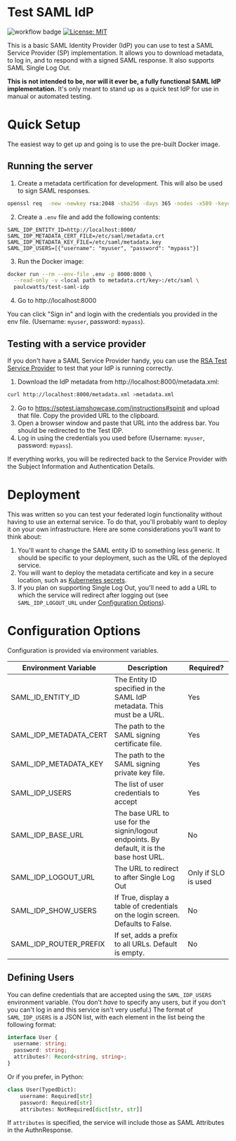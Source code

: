 # Test SAML IdP

![workflow badge](https://github.com/paulcwatts/test-saml-idp/actions/workflows/build.yml/badge.svg?branch=main)
[![License: MIT](https://img.shields.io/badge/License-MIT-yellow.svg)](https://github.com/paulcwatts/test-saml-idp/blob/main/LICENSE)

This is a basic SAML Identity Provider (IdP) you can use to test a SAML
Service Provider (SP) implementation. It allows you to download metadata, to log in, 
and to respond with a signed SAML response. It also supports SAML Single Log Out.

**This is not intended to be, nor will it ever be, a fully functional
SAML IdP implementation.** It's only meant to stand up as a quick test IdP
for use in manual or automated testing.

# Quick Setup

The easiest way to get up and going is to use the pre-built Docker image.

## Running the server

1. Create a metadata certification for development. This will also be used
to sign SAML responses.
```bash
openssl req  -new -newkey rsa:2048 -sha256 -days 365 -nodes -x509 -keyout metadata.key -out metadata.crt
```
2. Create a `.env` file and add the following contents:
```env
SAML_IDP_ENTITY_ID=http://localhost:8000/
SAML_IDP_METADATA_CERT_FILE=/etc/saml/metadata.crt
SAML_IDP_METADATA_KEY_FILE=/etc/saml/metadata.key
SAML_IDP_USERS=[{"username": "myuser", "password": "mypass"}]
```
3. Run the Docker image:
```bash 
docker run --rm --env-file .env -p 8000:8000 \
  --read-only -v <local path to metadata.crt/key>:/etc/saml \
  paulcwatts/test-saml-idp
```
4. Go to http://localhost:8000

You can click "Sign in" and login with the credentials you provided in the 
env file. (Username: `myuser`, password: `mypass`). 

## Testing with a service provider

If you don't have a SAML Service Provider handy, you can use 
the [RSA Test Service Provider](https://sptest.iamshowcase.com/instructions#spinit)
to test that your IdP is running correctly. 

1. Download the IdP metadata from http://localhost:8000/metadata.xml:
```bash
curl http://localhost:8000/metadata.xml >metadata.xml
```
2. Go to https://sptest.iamshowcase.com/instructions#spinit and upload that file.
Copy the provided URL to the clipboard.
3. Open a browser window and paste that URL into the address bar. You should be redirected
to the Test IDP.
4. Log in using the credentials you used before (Username: `myuser`, password: `mypass`).

If everything works, you will be redirected back to the Service Provider
with the Subject Information and Authentication Details.

# Deployment

This was written so you can test your federated login functionality without having
to use an external service. To do that, you'll probably want to deploy
it on your own infrastructure. Here are some considerations you'll want to think 
about: 

1. You'll want to change the SAML entity ID to something less generic. It should be specific
to your deployment, such as the URL of the deployed service. 
2. You will want to deploy the metadata certificate and key in a secure location, 
such as [Kubernetes secrets](https://kubernetes.io/docs/concepts/configuration/secret/).
3. If you plan on supporting Single Log Out, you'll need to add a URL to which 
the service will redirect after logging out (see `SAML_IDP_LOGOUT_URL` under
[Configuration Options](#configuration-options)). 

# Configuration Options

Configuration is provided via environment variables.

| Environment Variable  | Description                                                                               | Required?           |
|-----------------------|-------------------------------------------------------------------------------------------|---------------------|
| SAML_ID_ENTITY_ID     | The Entity ID specified in the SAML IdP metadata. This must be a URL.                     | Yes                 |
| SAML_IDP_METADATA_CERT | The path to the SAML signing certificate file.                                            | Yes                 |
| SAML_IDP_METADATA_KEY | The path to the SAML signing private key file.                                            | Yes                 |                                                                
| SAML_IDP_USERS | The list of user credentials to accept                                                    | Yes                 |
| SAML_IDP_BASE_URL | The base URL to use for the signin/logout endpoints. By default, it is the base host URL. | No                  |
| SAML_IDP_LOGOUT_URL | The URL to redirect to after Single Log Out                                               | Only if SLO is used |
| SAML_IDP_SHOW_USERS | If True, display a table of credentials on the login screen. Defaults to False.           | No |
| SAML_IDP_ROUTER_PREFIX | If set, adds a prefix to all URLs. Default is empty. | No | 

## Defining Users 

You can define credentials that are accepted using the `SAML_IDP_USERS` environment 
variable. (You don't *have* to specify any users, but if you don't you can't log in
and this service isn't very useful.) The format of `SAML_IDP_USERS` is a JSON list,
with each element in the list being the following format:

```typescript
interface User {
  username: string;
  password: string;
  attributes?: Record<string, string>;
}
```

Or if you prefer, in Python:

```python
class User(TypedDict):
    username: Required[str]
    password: Required[str]
    attributes: NotRequired[dict[str, str]]
```

If `attributes` is specified, the service will include those as SAML Attributes 
in the AuthnResponse.
